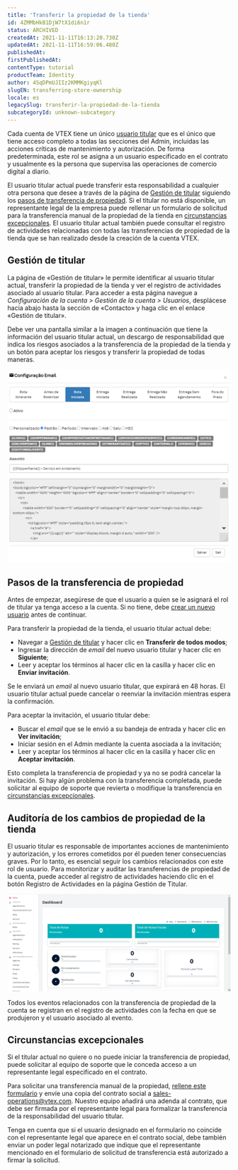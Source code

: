 ```yaml
---
title: 'Transferir la propiedad de la tienda'
id: 4ZMMbHkB1DjW7tX1di6n1r
status: ARCHIVED
createdAt: 2021-11-11T16:13:20.730Z
updatedAt: 2021-11-11T16:59:06.480Z
publishedAt: 
firstPublishedAt: 
contentType: tutorial
productTeam: Identity
author: 4SqDPmUJIIz2KMMKgiyqKl
slugEN: transferring-store-ownership
locale: es
legacySlug: transferir-la-propiedad-de-la-tienda
subcategoryId: unknown-subcategory
---
```


Cada cuenta de VTEX tiene un único [usuario titular](https://docs.google.com/document/d/1IRBfHerya6I0XQiSyVTICPz8kqzADJbHdWuZm7ARlpQ/edit) que es el único que tiene acceso completo a todas las secciones del Admin, incluidas las acciones críticas de mantenimiento y autorización. De forma predeterminada, este rol se asigna a un usuario especificado en el contrato y usualmente es la persona que supervisa las operaciones de comercio digital a diario.

El usuario titular actual puede transferir esta responsabilidad a cualquier otra persona que desee a través de la página de [Gestión de titular](#heading=h.1fob9te) siguiendo los [pasos de transferencia de propiedad](#heading=h.3znysh7). Si el titular no está disponible, un representante legal de la empresa puede rellenar un formulario de solicitud para la transferencia manual de la propiedad de la tienda en [circunstancias excepcionales](#heading=h.2et92p0). El usuario titular actual también puede consultar el registro de actividades relacionadas con todas las transferencias de propiedad de la tienda que se han realizado desde la creación de la cuenta VTEX.

## Gestión de titular

La página de «Gestión de titular» le permite identificar al usuario titular actual, transferir la propiedad de la tienda y ver el registro de actividades asociado al usuario titular. Para acceder a esta página navegue a _Configuración de la cuenta > Gestión de la cuenta > Usuarios_, desplácese hacia abajo hasta la sección de «Contacto» y haga clic en el enlace «Gestión de titular». 

Debe ver una pantalla similar a la imagen a continuación que tiene la información del usuario titular actual, un descargo de responsabilidad que indica los riesgos asociados a la transferencia de la propiedad de la tienda y un botón para aceptar los riesgos y transferir la propiedad de todas maneras.

![Panel de gestión de titular](https://raw.githubusercontent.com/vtexdocs/help-center-content/refs/heads/main/_1.png)

## Pasos de la transferencia de propiedad

Antes de empezar, asegúrese de que el usuario a quien se le asignará el rol de titular ya tenga acceso a la cuenta. Si no tiene, debe [crear un nuevo usuario](https://help.vtex.com/en/tutorial/managing-users--tutorials_512#creating-a-new-user) antes de continuar.

Para transferir la propiedad de la tienda, el usuario titular actual debe:

* Navegar a [Gestión de titular](#heading=h.1fob9te) y hacer clic en **Transferir de todos modos**;
* Ingresar la dirección de _email_ del nuevo usuario titular y hacer clic en **Siguiente**;
* Leer y aceptar los términos al hacer clic en la casilla y hacer clic en **Enviar invitación**.

Se le enviará un _email_ al nuevo usuario titular, que expirará en 48 horas. El usuario titular actual puede cancelar o reenviar la invitación mientras espera la confirmación.

Para aceptar la invitación, el usuario titular debe:

* Buscar el _email_ que se le envió a su bandeja de entrada y hacer clic en **Ver invitación**;
* Iniciar sesión en el Admin mediante la cuenta asociada a la invitación;
* Leer y aceptar los términos al hacer clic en la casilla y hacer clic en **Aceptar invitación**.

Esto completa la transferencia de propiedad y ya no se podrá cancelar la invitación. Si hay algún problema con la transferencia completada, puede solicitar al equipo de soporte que revierta o modifique la transferencia en [circunstancias excepcionales](#heading=h.2et92p0).

## Auditoría de los cambios de propiedad de la tienda

El usuario titular es responsable de importantes acciones de mantenimiento y autorización, y los errores cometidos por él pueden tener consecuencias graves. Por lo tanto, es esencial seguir los cambios relacionados con este rol de usuario. Para monitorizar y auditar las transferencias de propiedad de la cuenta, puede acceder al registro de actividades haciendo clic en el botón Registro de Actividades en la página Gestión de Titular.

![Registro de Actividades](https://raw.githubusercontent.com/vtexdocs/help-center-content/refs/heads/main/_2.gif)

Todos los eventos relacionados con la transferencia de propiedad de la cuenta se registran en el registro de actividades con la fecha en que se produjeron y el usuario asociado al evento.

## Circunstancias excepcionales

Si el titular actual no quiere o no puede iniciar la transferencia de propiedad, puede solicitar al equipo de soporte que le conceda acceso a un representante legal especificado en el contrato. 

Para solicitar una transferencia manual de la propiedad, [rellene este formulario](https://forms.gle/osXEnKJFMe7ZK3yx6) y envíe una copia del contrato social a [sales-operations@vtex.com](mailto:sales-operations@vtex.com). Nuestro equipo añadirá una adenda al contrato, que debe ser firmada por el representante legal para formalizar la transferencia de la responsabilidad del usuario titular.

Tenga en cuenta que si el usuario designado en el formulario no coincide con el representante legal que aparece en el contrato social, debe también enviar un poder legal notarizado que indique que el representante mencionado en el formulario de solicitud de transferencia está autorizado a firmar la solicitud.
